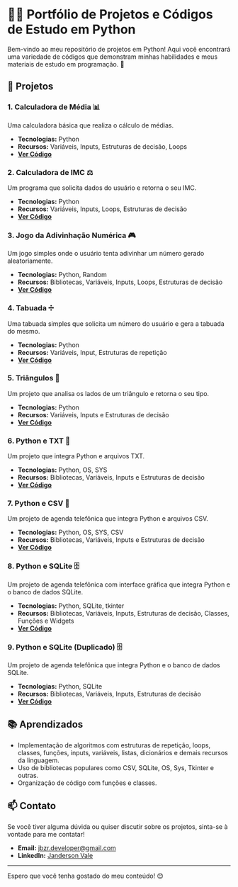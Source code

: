 # 👨‍💻 Portfólio de Projetos e Códigos de Estudo em Python

Bem-vindo ao meu repositório de projetos em Python! Aqui você encontrará uma variedade de códigos que demonstram minhas habilidades e meus materiais de estudo em programação. 🚀

## 📂 Projetos

### 1. **Calculadora de Média 📊**
Uma calculadora básica que realiza o cálculo de médias.

- **Tecnologias:** Python
- **Recursos:** Variáveis, Inputs, Estruturas de decisão, Loops
- **[Ver Código](Calculadora%20de%20Media.py)**

### 2. **Calculadora de IMC ⚖️**
Um programa que solicita dados do usuário e retorna o seu IMC.

- **Tecnologias:** Python
- **Recursos:** Variáveis, Inputs, Loops, Estruturas de decisão
- **[Ver Código](Calculadora%20IMC.py)**

### 3. **Jogo da Adivinhação Numérica 🎮**
Um jogo simples onde o usuário tenta adivinhar um número gerado aleatoriamente.

- **Tecnologias:** Python, Random
- **Recursos:** Bibliotecas, Variáveis, Inputs, Loops, Estruturas de decisão
- **[Ver Código](Jogo%20adivinhação%20numérica.ipynb)**

### 4. **Tabuada ➗**
Uma tabuada simples que solicita um número do usuário e gera a tabuada do mesmo.

- **Tecnologias:** Python
- **Recursos:** Variáveis, Input, Estruturas de repetição
- **[Ver Código](Tabuada.py)**

### 5. **Triângulos 🔺**
Um projeto que analisa os lados de um triângulo e retorna o seu tipo.

- **Tecnologias:** Python
- **Recursos:** Variáveis, Inputs e Estruturas de decisão
- **[Ver Código](Triângulos.py)**

### 6. **Python e TXT 📄**
Um projeto que integra Python e arquivos TXT.

- **Tecnologias:** Python, OS, SYS
- **Recursos:** Bibliotecas, Variáveis, Inputs e Estruturas de decisão
- **[Ver Código](Exemplo%20Manipulação%20de%20arquivos%20.TXT.py)**

### 7. **Python e CSV 📖**
Um projeto de agenda telefônica que integra Python e arquivos CSV.

- **Tecnologias:** Python, OS, SYS, CSV
- **Recursos:** Bibliotecas, Variáveis, Inputs e Estruturas de decisão
- **[Ver Código](Agenda%20Telefônica%20Python%20e%20CSV.py)**

### 8. **Python e SQLite 🗄️**
Um projeto de agenda telefônica com interface gráfica que integra Python e o banco de dados SQLite.

- **Tecnologias:** Python, SQLite, tkinter
- **Recursos:** Bibliotecas, Variáveis, Inputs, Estruturas de decisão, Classes, Funções e Widgets
- **[Ver Código](Agenda%20Python%20SQLite%20e%20Tkinter.py)**

### 9. **Python e SQLite (Duplicado) 🗄️**
Um projeto de agenda telefônica que integra Python e o banco de dados SQLite.

- **Tecnologias:** Python, SQLite
- **Recursos:** Bibliotecas, Variáveis, Inputs, Estruturas de decisão
- **[Ver Código](Agenda%20Telefônica%20Python%20e%20SQLite.py)**

## 📚 Aprendizados
- Implementação de algoritmos com estruturas de repetição, loops, classes, funções, inputs, variáveis, listas, dicionários e demais recursos da linguagem.
- Uso de bibliotecas populares como CSV, SQLite, OS, Sys, Tkinter e outras.
- Organização de código com funções e classes.

## 📫 Contato
Se você tiver alguma dúvida ou quiser discutir sobre os projetos, sinta-se à vontade para me contatar!

- **Email:** jbzr.developer@gmail.com
- **LinkedIn:** [Janderson Vale](https://www.linkedin.com/in/janderson-vale-8088a61aa)

---

Espero que você tenha gostado do meu conteúdo! 😊
